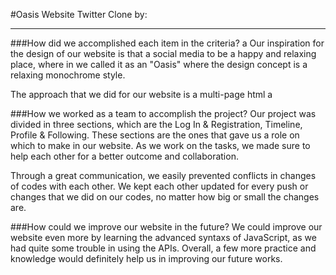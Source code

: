 #Oasis Website
Twitter Clone by: 
___

###How did we accomplished each item in the criteria?
a
Our inspiration for the design of our website is that a social media to be a happy and relaxing place, where in we called it as an "Oasis" where the design concept is a relaxing monochrome style.

The approach that we did for our website is a multi-page html
a




###How we worked as a team to accomplish the project?
Our project was divided in three sections, which are the Log In & Registration, Timeline, Profile & Following. These sections are the ones that gave us a role on which to make in our website. As we work on the tasks, we made sure to help each other for a better outcome and collaboration.

Through a great communication, we easily prevented conflicts in changes of codes with each other. We kept each other updated for every push or changes that we did on our codes, no matter how big or small the changes are.


###How could we improve our website in the future?
We could improve our website even more by learning the advanced syntaxs of JavaScript, as we had quite some trouble in using the APIs. Overall, a few more practice and knowledge would definitely help us in improving our future works.

